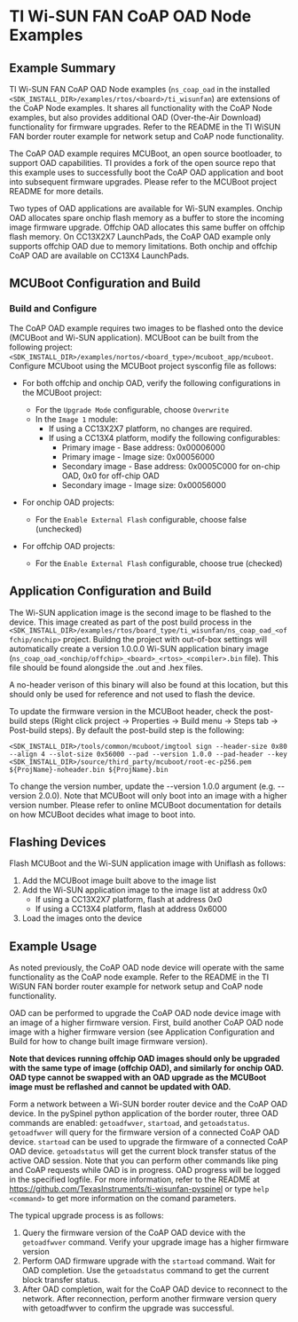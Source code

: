 TI Wi-SUN FAN CoAP OAD Node Examples
==================================

Example Summary
---------------

TI Wi-SUN FAN CoAP OAD Node examples (`ns_coap_oad` in the installed `<SDK_INSTALL_DIR>/examples/rtos/<board>/ti_wisunfan`) are extensions of the CoAP Node examples. It shares all functionality with the CoAP Node examples, but also provides additional OAD (Over-the-Air Download) functionality for firmware upgrades. Refer to the README in the TI WiSUN FAN border router example for network setup and CoAP node functionality.

The CoAP OAD example requires MCUBoot, an open source bootloader, to support OAD capabilities. TI provides a fork of the open source repo that this example uses to successfully boot the CoAP OAD application and boot into subsequent firmware upgrades. Please refer to the MCUBoot project README for more details.

Two types of OAD applications are available for Wi-SUN examples. Onchip OAD allocates spare onchip flash memory as a buffer to store the incoming image firmware upgrade. Offchip OAD allocates this same buffer on offchip flash memory. On CC13X2X7 LaunchPads, the CoAP OAD example only supports offchip OAD due to memory limitations. Both onchip and offchip CoAP OAD are available on CC13X4 LaunchPads.

MCUBoot Configuration and Build
-------------------------------

### Build and Configure
The CoAP OAD example requires two images to be flashed onto the device (MCUBoot and Wi-SUN application). MCUBoot can be built from the following project: `<SDK_INSTALL_DIR>/examples/nortos/<board_type>/mcuboot_app/mcuboot`. Configure MCUboot using the MCUBoot project sysconfig file as follows:

* For both offchip and onchip OAD, verify the following configurations in the MCUBoot project:
    * For the `Upgrade Mode` configurable, choose `Overwrite`
    * In the `Image 1` module:
        * If using a CC13X2X7 platform, no changes are required.
        * If using a CC13X4 platform, modify the following configurables:
            * Primary image - Base address:     0x00006000
            * Primary image - Image size:       0x00056000
            * Secondary image - Base address:   0x0005C000 for on-chip OAD, 0x0 for off-chip OAD
            * Secondary image - Image size:     0x00056000

* For onchip OAD projects:
    * For the `Enable External Flash` configurable, choose false (unchecked)

* For offchip OAD projects:
    * For the `Enable External Flash` configurable, choose true (checked)

Application Configuration and Build
-----------------------------------

The Wi-SUN application image is the second image to be flashed to the device. This image created as part of the post build process in the `<SDK_INSTALL_DIR>/examples/rtos/board_type/ti_wisunfan/ns_coap_oad_<offchip/onchip>` project. Buildng the project with out-of-box settings will automatically create a version 1.0.0.0 Wi-SUN application binary image (`ns_coap_oad_<onchip/offchip>_<board>_<rtos>_<compiler>.bin` file). This file should be found alongside the .out and .hex files.

A no-header verison of this binary will also be found at this location, but this should only be used for reference and not used to flash the device.

To update the firmware version in the MCUBoot header, check the post-build steps (Right click project -> Properties -> Build menu -> Steps tab -> Post-build steps). By default the post-build step is the following:

`<SDK_INSTALL_DIR>/tools/common/mcuboot/imgtool sign --header-size 0x80 --align 4 --slot-size 0x56000 --pad --version 1.0.0 --pad-header --key <SDK_INSTALL_DIR>/source/third_party/mcuboot/root-ec-p256.pem ${ProjName}-noheader.bin ${ProjName}.bin`

To change the version number, update the --version 1.0.0 argument (e.g. --version 2.0.0). Note that MCUBoot will only boot into an image with a higher version number. Please refer to online MCUBoot documentation for details on how MCUBoot decides what image to boot into.

Flashing Devices
----------------

Flash MCUBoot and the Wi-SUN application image with Uniflash as follows:
1. Add the MCUBoot image built above to the image list
2. Add the Wi-SUN application image to the image list at address 0x0
   * If using a CC13X2X7 platform, flash at address 0x0
   * If using a CC13X4 platform, flash at address 0x6000
3. Load the images onto the device

Example Usage
-------------

As noted previously, the CoAP OAD node device will operate with the same functionality as the CoAP node example. Refer to the README in the TI WiSUN FAN border router example for network setup and CoAP node functionality.

OAD can be performed to upgrade the CoAP OAD node device image with an image of a higher firmware version. First, build another CoAP OAD node image with a higher firmware version (see Application Configuration and Build for how to change built image firmware version).

**Note that devices running offchip OAD images should only be upgraded with the same type of image (offchip OAD), and similarly for onchip OAD. OAD type cannot be swapped with an OAD upgrade as the MCUBoot image must be reflashed and cannot be updated with OAD.**

Form a network between a Wi-SUN border router device and the CoAP OAD device. In the pySpinel python application of the border router, three OAD commands are enabled: `getoadfwver`, `startoad`, and `getoadstatus`. `getoadfwver` will query for the firmware version of a connected CoAP OAD device. `startoad` can be used to upgrade the firmware of a connected CoAP OAD device. `getoadstatus` will get the current block transfer status of the active OAD session. Note that you can perform other commands like ping and CoAP requests while OAD is in progress. OAD progress will be logged in the specified logfile. For more information, refer to the README at https://github.com/TexasInstruments/ti-wisunfan-pyspinel or type `help <command>` to get more information on the comand parameters.

The typical upgrade process is as follows:
1. Query the firmware version of the CoAP OAD device with the `getoadfwver` command. Verify your upgrade image has a higher firmware version
2. Perform OAD firmware upgrade with the `startoad` command. Wait for OAD completion. Use the `getoadstatus` command to get the current block transfer status.
3. After OAD completion, wait for the CoAP OAD device to reconnect to the network. After reconnection, perform another firmware version query with getoadfwver to confirm the upgrade was successful.

